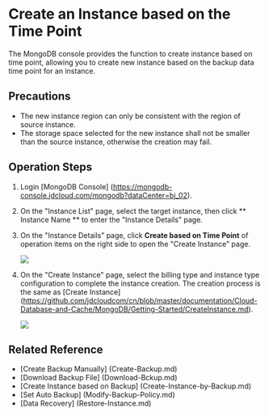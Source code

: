 # Create an Instance based on the Time Point

The MongoDB console provides the function to create instance based on time point, allowing you to create new instance based on the backup data time point for an instance.

## Precautions

- The new instance region can only be consistent with the region of source instance.
- The storage space selected for the new instance shall not be smaller than the source instance, otherwise the creation may fail.

## Operation Steps

1. Login [MongoDB Console] (https://mongodb-console.jdcloud.com/mongodb?dataCenter=bj_02).
2. On the "Instance List" page, select the target instance, then click ** Instance Name ** to enter the "Instance Details" page.
3. On the "Instance Details" page, click **Create based on Time Point** of operation items on the right side to open the "Create Instance" page.

   ![](https://github.com/jdcloudcom/cn/blob/master/image/mongodb/mongo-036.png)

5. On the "Create Instance" page, select the billing type and instance type configuration to complete the instance creation. The creation process is the same as [Create Instance] (https://github.com/jdcloudcom/cn/blob/master/documentation/Cloud-Database-and-Cache/MongoDB/Getting-Started/CreateInstance.md).

   ![](https://github.com/jdcloudcom/cn/blob/master/image/mongodb/mongo-036.png)

## Related Reference

- [Create Backup Manually] (Create-Backup.md)
- [Download Backup File] (Download-Bckup.md)
- [Create Instance based on Backup] (Create-Instance-by-Backup.md)
- [Set Auto Backup] (Modify-Backup-Policy.md)
- [Data Recovery] (Restore-Instance.md)

